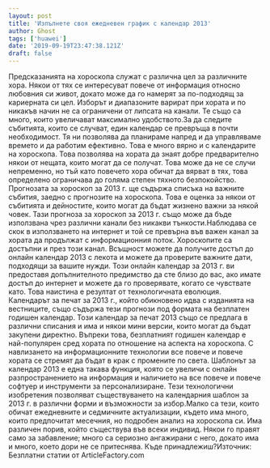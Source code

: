 ```yaml
---
layout: post
title: 'Изпълнете своя ежедневен график с календар 2013'
author: Ghost
tags: ['huawei']
date: '2019-09-19T23:47:38.121Z'
draft: false
---
```


Предсказанията на хороскопа служат с различна цел за различните хора. Някои от тях се интересуват повече от информация относно любовния си живот, докато може да го намерят за по-подходящ за кариерната си цел. Изборът и диапазоните варират при хората и по никакъв начин не са ограничени от липсата на канали. Те също са много, които увеличават максимално удобството.За да следите събитията, които се случват, един календар се превръща в почти необходимост. Тя ни позволява да планираме напред и да управляваме времето и да работим ефективно. Това е много вярно и с календарите на хороскопа. Това позволява на хората да знаят добре предварително някои от нещата, които могат да се получат. Това може да не се случи непременно, но тъй като повечето хора обичат да вярват в тях, това определено ограничава до голяма степен тяхното безпокойство. Прогнозата за хороскоп за 2013 г. ще съдържа списъка на важните събития, заедно с прогнозите на хороскопа. Това е оценка за някои от събитията и дейностите, които могат да бъдат жизнено важни за някой човек. Тази прогноза за хороскоп за 2013 г. също може да бъде използвана чрез различни канали без никакви тънкости.Наблюдава се скок в използването на интернет и той се превърна във важен канал за хората да продължат с информационния поток. Хороскопите са достъпни и през този канал. Всъщност можете да получите достъп до онлайн календар 2013 с лекота и можете да проверите важните дати, подходящи за вашите нужди. Този онлайн календар за 2013 г. ви предоставя допълнителното предимство да сте близо до вас, ако имате достъп до интернет и можете да го проверявате, когато се чувствате като. Това наистина е резултат от технологичната еволюция. Календарът за печат за 2013 г., който обикновено идва с изданията на вестниците, също съдържа тези прогнози под формата на безплатен годишен календар. Този календар за печат 2013 също се предлага в различни списания и има и някои мини версии, които могат да бъдат закупени директно. Въпреки това, безплатният годишен календар е най-популярен сред хората по отношение на аспекта на хороскопа. С навлизането на информационните технологии все повече и повече хората се стремят да бъдат в крак с промените по света. Шаблонът за календар 2013 е една такава функция, която се увеличи с онлайн разпространението на информация и наличието на все повече и повече софтуер и инструменти за персонализиране. Тези технологични изобретения позволяват съществуването на календарния шаблон за 2013 г. в различни форми и възможности за избор.Малко са тези, които обичат ежедневните и седмичните актуализации, където има много, които предпочитат месечния, но подробен анализ на хороскопа си. Има различен порив, който съществува във всеки индивид. Някои го правят само за забавление; много са сериозно ангажирани с него, докато има и много, което дори не се притеснява. Къде принадлежиш?Източник: Безплатни статии от ArticleFactory.com
